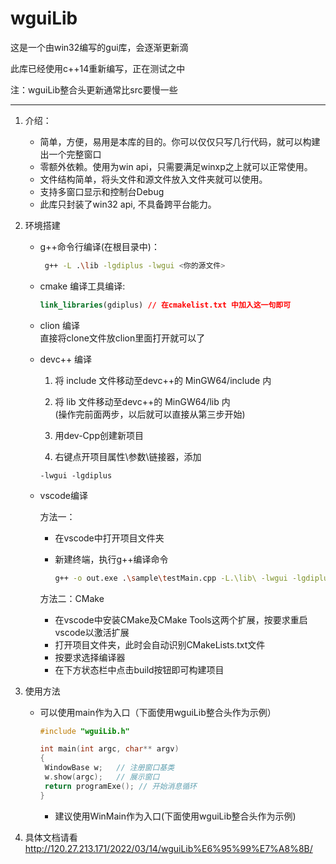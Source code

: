 # wguiLib

这是一个由win32编写的gui库，会逐渐更新滴

此库已经使用c++14重新编写，正在测试之中 

注：wguiLib整合头更新通常比src要慢一些

***********

1. 介绍：
   
   * 简单，方便，易用是本库的目的。你可以仅仅只写几行代码，就可以构建出一个完整窗口
   * 零额外依赖。使用为win api，只需要满足winxp之上就可以正常使用。
   * 文件结构简单，将头文件和源文件放入文件夹就可以使用。
   * 支持多窗口显示和控制台Debug
   * 此库只封装了win32 api, 不具备跨平台能力。  

2. 环境搭建  
   
   * g++命令行编译(在根目录中)：
     
     ```bash
      g++ -L .\lib -lgdiplus -lwgui <你的源文件>
     ```
   
   * cmake 编译工具编译:
     
     ```cmake
     link_libraries(gdiplus) // 在cmakelist.txt 中加入这一句即可
     ```
   
   * clion 编译  
     直接将clone文件放clion里面打开就可以了  
   
   * devc++ 编译 
     
     1. 将 include 文件移动至devc++的 MinGW64/include 内
     
     2. 将 lib 文件移动至devc++的 MinGW64/lib 内  
        (操作完前面两步，以后就可以直接从第三步开始)
     
     3. 用dev-Cpp创建新项目
     
     4. 右键点开项目属性\参数\链接器，添加
     
     ```g++
     -lwgui -lgdiplus
     ```
   
   * vscode编译
     
     方法一：
     
     - 在vscode中打开项目文件夹
     
     - 新建终端，执行g++编译命令
       
       ```bash
       g++ -o out.exe .\sample\testMain.cpp -L.\lib\ -lwgui -lgdiplus
       ```
     
     方法二：CMake
     
     - 在vscode中安装CMake及CMake Tools这两个扩展，按要求重启vscode以激活扩展
     - 打开项目文件夹，此时会自动识别CMakeLists.txt文件
     - 按要求选择编译器
     - 在下方状态栏中点击build按钮即可构建项目
       
       

3. 使用方法 
   
   * 可以使用main作为入口（下面使用wguiLib整合头作为示例）  
     
     ```c++
     #include "wguiLib.h"
     
     int main(int argc, char** argv)
     {
      WindowBase w;   // 注册窗口基类
      w.show(argc);   // 展示窗口
      return programExe(); // 开始消息循环
     }
     ```
     
     * 建议使用WinMain作为入口(下面使用wguiLib整合头作为示例)

4. 具体文档请看   
   http://120.27.213.171/2022/03/14/wguiLib%E6%95%99%E7%A8%8B/
